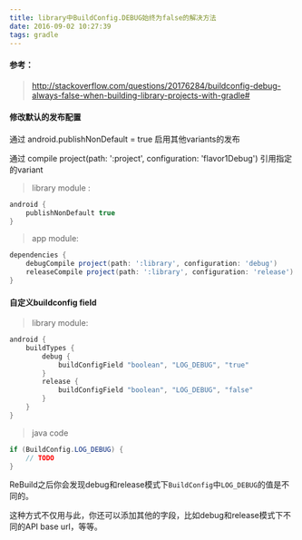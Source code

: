 ```yaml
---
title: library中BuildConfig.DEBUG始终为false的解决方法
date: 2016-09-02 10:27:39
tags: gradle
---
```


#### 参考：

> http://stackoverflow.com/questions/20176284/buildconfig-debug-always-false-when-building-library-projects-with-gradle#

#### 修改默认的发布配置

通过 android.publishNonDefault = true 启用其他variants的发布

通过 compile project(path: ':project', configuration: 'flavor1Debug') 引用指定的variant

> library module :

```groovy
android {
	publishNonDefault true
}
```
> app module:

```groovy
dependencies {
	debugCompile project(path: ':library', configuration: 'debug')
	releaseCompile project(path: ':library', configuration: 'release')
}
```
#### 自定义buildconfig field

> library module:

```groovy
android {
	buildTypes {
    	debug {
        	buildConfigField "boolean", "LOG_DEBUG", "true"
    	}
    	release {
        	buildConfigField "boolean", "LOG_DEBUG", "false"
    	}
	}
}
```
> java code

```java
if (BuildConfig.LOG_DEBUG) {
	// TODO
}
```
ReBuild之后你会发现debug和release模式下`BuildConfig`中`LOG_DEBUG`的值是不同的。

这种方式不仅用与此，你还可以添加其他的字段，比如debug和release模式下不同的API base url，等等。